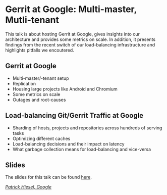 # Gerrit at Google: Multi-master, Mutli-tenant

This talk is about hosting Gerrit at Google, gives insights into our
architecture and provides some metrics on scale. In addition, it presents
findings from the recent switch of our load-balancing infrastructure and
highlights pitfalls we encoutered.

## Gerrit at Google

* Multi-master/-tenant setup
* Replication
* Housing large projects like Android and Chromium
* Some metrics on scale
* Outages and root-causes

## Load-balancing Git/Gerrit Traffic at Google

* Sharding of hosts, projects and repositories across hundreds of serving tasks
* Optimizing different caches
* Load-balancing decisions and their impact on latency
* What garbage collection means for load-balancing and vice-versa

## Slides

The slides for this talk can be found [here](https://docs.google.com/presentation/d/1pZkXbrhcUZxO-1TEUJgBvOiJJiYWwtHOw8fegsjvCnc).

*[Patrick Hiesel, Google](../speakers.md#hiesel)*
